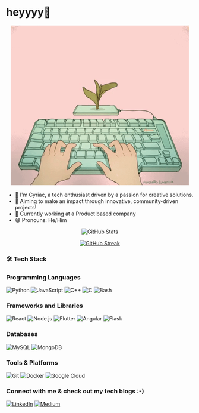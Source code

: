 # heyyyy👋

<p align="center">
  <img src="https://github.com/cyriacjohn/cyriacjohn/blob/main/demo.gif" alt="Demo GIF"/>
</p>

- 👋 I'm Cyriac, a tech enthusiast driven by a passion for creative solutions.
- 🎯 Aiming to make an impact through innovative, community-driven projects!
- 🔭 Currently working at a Product based company
- 😄 Pronouns: He/Him
  
<p align="center">
  <img src="https://github-readme-stats.vercel.app/api?username=cyriacjohn&show_icons=true&theme=radical" alt="GitHub Stats"/>



</p>
<p align="center">
  <a href="https://git.io/streak-stats"><img src="https://streak-stats.demolab.com?user=cyriacjohn" alt="GitHub Streak" /></a>



</p>



### 🛠️ Tech Stack
### Programming Languages
![Python](https://img.shields.io/badge/Python-3776AB?style=for-the-badge&logo=python&logoColor=white)
![JavaScript](https://img.shields.io/badge/JavaScript-F7DF1E?style=for-the-badge&logo=javascript&logoColor=black)
![C++](https://img.shields.io/badge/C++-00599C?style=for-the-badge&logo=c%2B%2B&logoColor=white)
![C](https://img.shields.io/badge/C-A8B9CC?style=for-the-badge&logo=c&logoColor=white)
![Bash](https://img.shields.io/badge/Bash-4EAA25?style=for-the-badge&logo=gnu-bash&logoColor=white)

### Frameworks and Libraries
![React](https://img.shields.io/badge/React-20232A?style=for-the-badge&logo=react&logoColor=61DAFB)
![Node.js](https://img.shields.io/badge/Node.js-339933?style=for-the-badge&logo=node.js&logoColor=white)
![Flutter](https://img.shields.io/badge/Flutter-02569B?style=for-the-badge&logo=flutter&logoColor=white)
![Angular](https://img.shields.io/badge/Angular-DD0031?style=for-the-badge&logo=angular&logoColor=white)
![Flask](https://img.shields.io/badge/Flask-000000?style=for-the-badge&logo=flask&logoColor=white)

### Databases
![MySQL](https://img.shields.io/badge/MySQL-4479A1?style=for-the-badge&logo=mysql&logoColor=white)
![MongoDB](https://img.shields.io/badge/MongoDB-47A248?style=for-the-badge&logo=mongodb&logoColor=white)

### Tools & Platforms
![Git](https://img.shields.io/badge/Git-F05032?style=for-the-badge&logo=git&logoColor=white)
![Docker](https://img.shields.io/badge/Docker-2496ED?style=for-the-badge&logo=docker&logoColor=white)
![Google Cloud](https://img.shields.io/badge/Google%20Cloud-4285F4?style=for-the-badge&logo=google-cloud&logoColor=white)

### Connect with me & check out my tech blogs :-)
[![LinkedIn](https://img.shields.io/badge/-LinkedIn-blue?logo=LinkedIn&logoColor=white)](https://www.linkedin.com/in/cyriac-john-5b7844216/)
[![Medium](https://img.shields.io/badge/Medium-12100E?style=for-the-badge&logo=medium&logoColor=white)](https://medium.com/@cyriacjohn)
